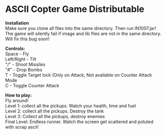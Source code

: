 ASCII Copter Game Distributable
==================================  
  
**Installation**  
Make sure you clone all files into the same directory. Then run IN1007.jar!  
The game will silently fail if image and lib files are not in the same directory. Will fix this bug soon!  

**Controls:**  
Space - Fly  
Left/Right - Tilt  
"/" - Shoot Missiles  
"#" - Drop Bombs  
T - Toggle Target lock (Only on Attack, Not available on Counter Attack Mode  
C - Toggle Counter Attack  
  
**How to play:**  
Fly around!  
Level 1: collect all the pickups. Watch your health, time and fuel  
Level 2: collect all the pickups. Destroy the tank  
Level 3: Collect all the pickups, destroy enemies  
Final Level: Endless runner. Watch the screen get scattered and poluted with scrap ascii!
